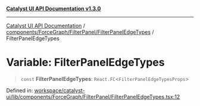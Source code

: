 [**Catalyst UI API Documentation v1.3.0**](../../../../../README.md)

---

[Catalyst UI API Documentation](../../../../../README.md) / [components/ForceGraph/FilterPanel/FilterPanelEdgeTypes](../README.md) / FilterPanelEdgeTypes

# Variable: FilterPanelEdgeTypes

> `const` **FilterPanelEdgeTypes**: `React.FC`\<`FilterPanelEdgeTypesProps`\>

Defined in: [workspace/catalyst-ui/lib/components/ForceGraph/FilterPanel/FilterPanelEdgeTypes.tsx:12](https://github.com/TheBranchDriftCatalyst/catalyst-ui/blob/main/lib/components/ForceGraph/FilterPanel/FilterPanelEdgeTypes.tsx#L12)
